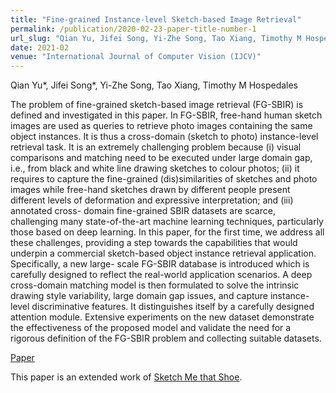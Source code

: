 ```yaml
---
title: "Fine-grained Instance-level Sketch-based Image Retrieval"
permalink: /publication/2020-02-23-paper-title-number-1
url_slug: "Qian Yu, Jifei Song, Yi-Zhe Song, Tao Xiang, Timothy M Hospedales"
date: 2021-02
venue: "International Journal of Computer Vision (IJCV)"
---
```

Qian Yu\*, Jifei Song\*, Yi-Zhe Song, Tao Xiang, Timothy M Hospedales


The problem of fine-grained sketch-based image retrieval (FG-SBIR) is defined and investigated in this paper. In FG-SBIR, free-hand human sketch images are used as queries to retrieve photo images containing the same object instances. It is thus a cross-domain (sketch to photo) instance-level retrieval task. It is an extremely challenging problem because (i) visual comparisons and matching need to be executed under large domain gap, i.e., from black and white line drawing sketches to colour photos; (ii) it requires to capture the fine-grained (dis)similarities of sketches and photo images while free-hand sketches drawn by different people present different levels of deformation and expressive interpretation; and (iii) annotated cross- domain fine-grained SBIR datasets are scarce, challenging many state-of-the-art machine learning techniques, particularly those based on deep learning. In this paper, for the first time, we address all these challenges, providing a step towards the capabilities that would underpin a commercial sketch-based object instance retrieval application. Specifically, a new large- scale FG-SBIR database is introduced which is carefully designed to reflect the real-world application scenarios. A deep cross-domain matching model is then formulated to solve the intrinsic drawing style variability, large domain gap issues, and capture instance-level discriminative features. It distinguishes itself by a carefully designed attention module. Extensive experiments on the new dataset demonstrate the effectiveness of the proposed model and validate the need for a rigorous definition of the FG-SBIR problem and collecting suitable datasets.

[Paper](https://link.springer.com/content/pdf/10.1007/s11263-020-01382-3.pdf)


This paper is an extended work of [Sketch Me that Shoe](https://www.cv-foundation.org/openaccess/content_cvpr_2016/papers/Yu_Sketch_Me_That_CVPR_2016_paper.pdf).
